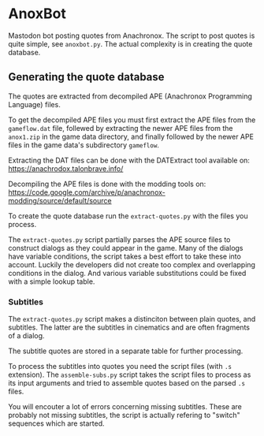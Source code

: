 # AnoxBot

Mastodon bot posting quotes from Anachronox. The script to post quotes is quite simple, see `anoxbot.py`. The actual complexity is in creating the quote database.

## Generating the quote database

The quotes are extracted from decompiled APE (Anachronox Programming Language) files. 

To get the decompiled APE files you must first extract the APE files from the `gameflow.dat` file, follewed by extracting the newer APE files from the `anox1.zip` in the game data directory, and finally followed by the newer APE files in the game data's subdirectory `gameflow`.

Extracting the DAT files can be done with the DATExtract tool available on: https://anachrodox.talonbrave.info/

Decompiling the APE files is done with the modding tools on: https://code.google.com/archive/p/anachronox-modding/source/default/source

To create the quote database run the `extract-quotes.py` with the files you process. 

The `extract-quotes.py` script partially parses the APE source files to construct dialogs as they could appear in the game. Many of the dialogs have variable conditions, the script takes a best effort to take these into account. Luckily the developers did not create too complex and overlapping conditions in the dialog. And various variable substitutions could be fixed with a simple lookup table.

### Subtitles

The `extract-quotes.py` script makes a distinciton between plain quotes, and subtitles. The latter are the subtitles in cinematics and are often fragments of a dialog.

The subtitle quotes are stored in a separate table for further processing. 

To process the subtitles into quotes you need the script files (with `.s` extension). The `assemble-subs.py` script takes the script files to process as its input arguments and tried to assemble quotes based on the parsed `.s` files.

You will encouter a lot of errors concerning missing subtitles. These are probably not missing subtitles, the script is actually refering to "switch" sequences which are started.
